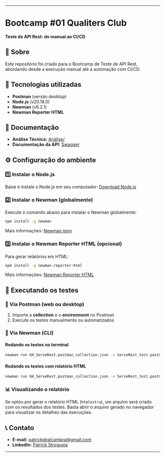 
---

# Bootcamp #01 Qualiters Club  
**Teste de API Rest: do manual ao CI/CD**  

## 📌 Sobre  
Este repositório foi criado para o Bootcamp de Teste de API Rest, abordando desde a execução manual até a automação com CI/CD.  

## 🚀 Tecnologias utilizadas  
- **Postman** (versão desktop)  
- **Node.js** (v20.18.0)  
- **Newman** (v6.2.1)  
- **Newman Reporter HTML**  

## 📑 Documentação  
- **Análise Técnica:** [Análise/](./Analise)  
- **Documentação da API:** [Swagger](https://serverest.dev/#/)  

## ⚙️ Configuração do ambiente  

### 1️⃣ Instalar o Node.js  
Baixe e instale o Node.js em seu computador: [Download Node.js](https://nodejs.org/en/download)  

### 2️⃣ Instalar o Newman (globalmente)  
Execute o comando abaixo para instalar o Newman globalmente:  
```sh
npm install -g newman
```  
Mais informações: [Newman npm](https://www.npmjs.com/package/newman)  

### 3️⃣ Instalar o Newman Reporter HTML (opcional)  
Para gerar relatórios em HTML:  
```sh
npm install -g newman-reporter-html
```  
Mais informações: [Newman Reporter HTML](https://www.npmjs.com/package/newman-reporter-html)  

## 🧪 Executando os testes  

### 🔹 Via Postman (web ou desktop)  
1. Importe a **collection** e o **environment** no Postman  
2. Execute os testes manualmente ou automatizados  

### 🔹 Via Newman (CLI)  

#### Rodando os testes no terminal  
```sh
newman run GH_ServeRest.postman_collection.json -e ServeRest_test.postman_environment.json -r cli
```  

#### Rodando os testes com relatório HTML  
```sh
newman run GH_ServeRest.postman_collection.json -e ServeRest_test.postman_environment.json -r cli,htmlextra
```  

### 📊 Visualizando o relatório  
Se optou por gerar o relatório HTML (`htmlextra`), um arquivo será criado com os resultados dos testes. Basta abrir o arquivo gerado no navegador para visualizar os detalhes das execuções.  

## 📞 Contato  
- **E-mail:** patrickdealcantara@gmail.com  
- **LinkedIn:** [Patrick Strogueia](https://www.linkedin.com/in/patrick-strogueia/)  

---
